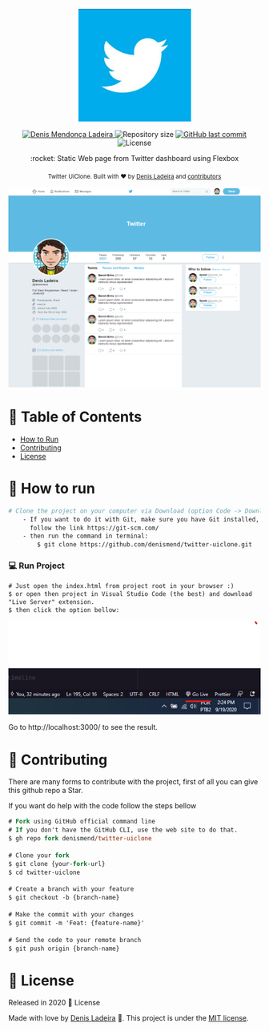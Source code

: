 <p align="center">
   <img src=".github/twitter.png" alt="Twitter Logo"/>
</p>

<p align="center">	
   <a href="https://linkedin.com/in/denis-ladeira-814365115/">
      <img alt="Denis Mendonça Ladeira" src="https://img.shields.io/badge/-DenisLadeira-lightblue?style=flat&logo=Linkedin&logoColor=white" />
   </a>
   
  <img alt="Repository size" src="https://img.shields.io/github/repo-size/denismend/twitter-uiclone?color=lightblue">

  <a href="https://github.com/denismend/nlw-02-proffy/commits/master">
    <img alt="GitHub last commit" src="https://img.shields.io/github/last-commit/denismend/twitter-uiclone?color=lightblue">
  </a> 
  
  <img alt="License" src="https://img.shields.io/badge/license-MIT-lightblue">
</p>

<p align="center">
   :rocket: Static Web page from Twitter dashboard using Flexbox</p>

<div align="center">
  <sub>Twitter UiClone. Built with ❤︎ by
    <a href="https://github.com/denismend">Denis Ladeira</a> and
    <a href="https://github.com/denismend/twitter-uiclone/graphs/contributors">
      contributors
    </a>
  </sub>
</div>

<p align="center">
  <img src=".github/screen_sample.png">
</p>

# :pushpin: Table of Contents

* [How to Run](#construction_worker-how-to-run)
* [Contributing](#tada-contributing)
* [License](#closed_book-license)

# :construction_worker: How to run
```bash
# Clone the project on your computer via Download (option Code -> Download ZIP)
    - If you want to do it with Git, make sure you have Git installed, 
      follow the link https://git-scm.com/
    - then run the command in terminal:
        $ git clone https://github.com/denismend/twitter-uiclone.git
```

### 💻 Run Project
```
# Just open the index.html from project root in your browser :)
$ or open then project in Visual Studio Code (the best) and download "Live Server" extension.
$ then click the option bellow:
```
<p align="center">
  <img src=".github/live_server.png">
</p>

Go to http://localhost:3000/ to see the result.

# :tada: Contributing

There are many forms to contribute with the project, first of all you can give this github repo a Star.

If you want do help with the code follow the steps bellow

```ps
# Fork using GitHub official command line
# If you don't have the GitHub CLI, use the web site to do that.
$ gh repo fork denismend/twitter-uiclone

# Clone your fork
$ git clone {your-fork-url}
$ cd twitter-uiclone

# Create a branch with your feature
$ git checkout -b {branch-name}

# Make the commit with your changes
$ git commit -m 'Feat: {feature-name}'

# Send the code to your remote branch
$ git push origin {branch-name}
```

# :closed_book: License

Released in 2020 :closed_book: License

Made with love by [Denis Ladeira](https://github.com/denismend) 🚀.
This project is under the [MIT license](./LICENSE).
